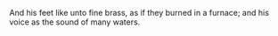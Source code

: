And his feet like unto fine brass, as if they burned in a furnace; and his voice as the sound of many waters.
